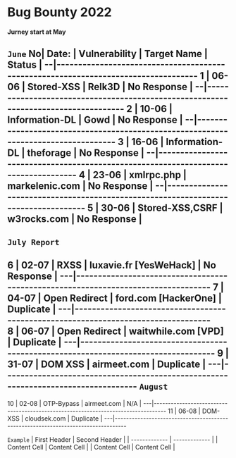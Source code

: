 #   Bug Bounty 2022

**Jurney start at May**

 `June`
No|    Date: 	|	 Vulnerability 		|		 Target Name  		|		Status                     |
--|-----------------------------------------------------------------------------------
1 |  06-06   |    Stored-XSS			|			Relk3D		        	|	    No Response                |
--|-----------------------------------------------------------------------------------
2 |  10-06	|    Information-DL		| 			Gowd		       	 |   		No Response                |
--|-----------------------------------------------------------------------------------
3 |  16-06	|   Information-DL		| 		  theforage			|       No Response          |
--|-----------------------------------------------------------------------------------
4 |  23-06   |  xmlrpc.php 			| 		markelenic.com 		| 		No Response            |
--|-----------------------------------------------------------------------------------
5 |  30-06 	|   Stored-XSS,CSRF		| 		w3rocks.com 		| 		No Response            |
--------------------------------------------------------------------------------------
   `July Report`
--------------------------------------------------------------------------------------
6  |  02-07   |   RXSS  				|    luxavie.fr [YesWeHack] |      No Response       |
---|----------------------------------------------------------------------------------
7  |  04-07   |  Open Redirect   |    ford.com	[HackerOne]	|     Duplicate          |
---|----------------------------------------------------------------------------------		
8  |  06-07	 | Open Redirect 		| 	waitwhile.com [VPD]		| 	  Duplicate            |
---|----------------------------------------------------------------------------------
9  |  31-07  |    DOM XSS      |   airmeet.com            |     Duplicate            |
---|---------------------------------------------------------------------------------- 
`August`
   -----------------------------------------------------------------------------------
10 |  02-08    |    OTP-Bypass    |    airmeet.com          |     N/A                |
---|----------------------------------------------------------------------------------
11 |  06-08    |   DOM-XSS       |    cloudsek.com        | Duplicate                |
---|----------------------------------------------------------------------------------


`Example`
| First Header  | Second Header |
| ------------- | ------------- |
| Content Cell  | Content Cell  |
| Content Cell  | Content Cell  |
